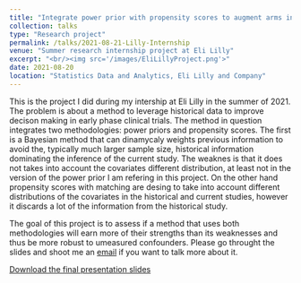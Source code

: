 ```yaml
---
title: "Integrate power prior with propensity scores to augment arms in early phase clinical trials"
collection: talks
type: "Research project"
permalink: /talks/2021-08-21-Lilly-Internship
venue: "Summer research internship project at Eli Lilly"
excerpt: "<br/><img src='/images/EliLillyProject.png'>"
date: 2021-08-20
location: "Statistics Data and Analytics, Eli Lilly and Company"
---
```

This is the project I did during my intership at Eli Lilly in the summer of 2021. The problem is about a method to leverage historical data to improve decison making in early phase clinical trials. The method in question integrates two methodologies: power priors and propensity scores. The first is a Bayesian method that can dinamycaly weights previous information to avoid the, typically much larger sample size, historical information dominating the inference of the current study. The weaknes is that it does not takes into account the covariates different distribution, at least not in the version of the power prior I am refering in this project. On the other hand propensity scores with matching are desing to take into account different distributions of the covariates in the historical and current studies, however it discards a lot of the information from the historical study. 

The goal of this project is to assess if a method that uses both methodologies will earn more of their strengths than its weaknesses and thus be more robust to umeasured confounders. Please go throught the slides and shoot me an [email](mailto:porozco@umich.edu) if you want to talk more about it. 

[Download the final presentation slides](https://www.dropbox.com/s/q1liq730j7275qz/CLEAR%20presentation.pdf?dl=0)

